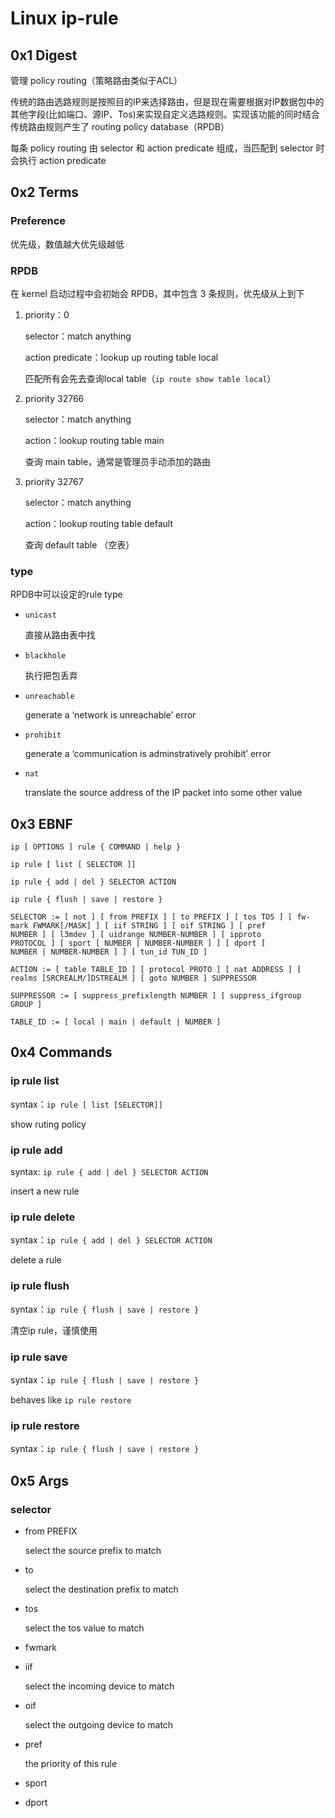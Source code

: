 # Linux ip-rule

## 0x1 Digest

管理 policy routing（策略路由类似于ACL） 

传统的路由选路规则是按照目的IP来选择路由，但是现在需要根据对IP数据包中的其他字段(比如端口、源IP、Tos)来实现自定义选路规则。实现该功能的同时结合传统路由规则产生了 routing policy database（RPDB）

每条 policy routing 由 selector 和 action predicate 组成，当匹配到 selector 时会执行 action predicate

## 0x2 Terms

### Preference

优先级，数值越大优先级越低

### RPDB

在 kernel 启动过程中会初始会 RPDB，其中包含 3 条规则，优先级从上到下

1. priority：0

   selector：match anything

   action predicate：lookup up routing table local

   匹配所有会先去查询local table（`ip route show table local`）

2. priority 32766

   selector：match anything

   action：lookup routing table main

   查询 main table，通常是管理员手动添加的路由

3. priority 32767

   selector：match anything

   action：lookup routing table default

   查询 default table （空表）

### type

RPDB中可以设定的rule type

- `unicast`

  直接从路由表中找

- `blackhole`

  执行把包丢弃

- `unreachable`

  generate a ‘network is unreachable’ error

- `prohibit`

  generate a ‘communication is adminstratively prohibit’ error

- `nat`

  translate the source address of the IP packet into some other value

## 0x3 EBNF

```
ip [ OPTIONS ] rule { COMMAND | help }

ip rule [ list [ SELECTOR ]]

ip rule { add | del } SELECTOR ACTION

ip rule { flush | save | restore }

SELECTOR := [ not ] [ from PREFIX ] [ to PREFIX ] [ tos TOS ] [ fw‐
mark FWMARK[/MASK] ] [ iif STRING ] [ oif STRING ] [ pref
NUMBER ] [ l3mdev ] [ uidrange NUMBER-NUMBER ] [ ipproto
PROTOCOL ] [ sport [ NUMBER | NUMBER-NUMBER ] ] [ dport [
NUMBER | NUMBER-NUMBER ] ] [ tun_id TUN_ID ]

ACTION := [ table TABLE_ID ] [ protocol PROTO ] [ nat ADDRESS ] [
realms [SRCREALM/]DSTREALM ] [ goto NUMBER ] SUPPRESSOR

SUPPRESSOR := [ suppress_prefixlength NUMBER ] [ suppress_ifgroup
GROUP ]

TABLE_ID := [ local | main | default | NUMBER ]
```

## 0x4 Commands

### ip rule list

syntax：`ip rule [ list [SELECTOR]]`

show ruting policy

### ip rule add

syntax: `ip rule { add | del } SELECTOR ACTION`

insert a new rule

### ip rule delete

syntax：`ip rule { add | del } SELECTOR ACTION`

delete a rule

### ip rule flush

syntax：`ip rule { flush | save | restore }`

清空ip rule，谨慎使用

### ip rule save

syntax：`ip rule { flush | save | restore }`

behaves like `ip rule restore`

### ip rule restore

syntax：`ip rule { flush | save | restore }`

## 0x5 Args

### selector

- from PREFIX

  select the source prefix to match

- to

  select the destination prefix to match

- tos

  select the tos value to match

- fwmark

- iif

  select the incoming device to match

- oif

  select the outgoing device to match

- pref

  the priority of this rule

- sport

- dport

  







